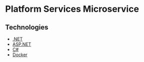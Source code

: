 # Platform Services Microservice

## Technologies

- [.NET](https://dotnet.microsoft.com/en-us/)
- [ASP.NET](https://dotnet.microsoft.com/en-us/apps/aspnet)
- [C#](https://learn.microsoft.com/en-us/dotnet/csharp/)
- [Docker](https://learn.microsoft.com/en-us/dotnet/csharp/)
